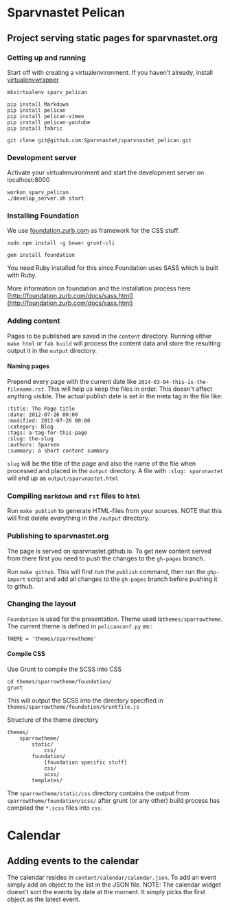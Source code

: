 # Sparvnastet Pelican
## Project serving static pages for sparvnastet.org

### Getting up and running

Start off with creating a virtualenvironment.
If you haven't already, install [virtualenvwrapper](http://virtualenvwrapper.readthedocs.org/en/latest/)

    mkvirtualenv sparv_pelican

    pip install Markdown
    pip install pelican
    pip install pelican-vimeo
    pip install pelican-youtube
    pip install fabric

    git clone git@github.com:Sparvnastet/sparvnastet_pelican.git


### Development server
Activate your virtualenvironment and start the development server on localhost:8000

    workon sparv_pelican
    ./develop_server.sh start


### Installing Foundation
We use [foundation.zurb.com](foundation.zurb.com) as framework for the CSS stuff.

    sudo npm install -g bower grunt-cli

    gem install foundation

You need Ruby installed for this since Foundation uses SASS which is built with Ruby.

More information on foundation and the installation process here
[http://foundation.zurb.com/docs/sass.html](http://foundation.zurb.com/docs/sass.html)

### Adding content
Pages to be published are saved in the ``content`` directory.
Running either ``make html`` or ``fab build`` will process the content data
and store the resulting output it in the ``output`` directory.

#### Naming pages
Prepend every page with the current date like
``2014-03-04-this-is-the-filename.rst``. This will help us keep the files in
 order. This doesn't affect anything visible. The actual publish date is set
  in the meta tag in the file like:

    :title: The Page title
    :date: 2012-07-26 00:00
    :modified: 2012-07-26 00:00
    :category: Blog
    :tags: a-tag-for-this-page
    :slug: the-slug
    :authors: Sparven
    :summary: a short content summary

``slug`` will be the title of the page and also the name of the file when
processed and placed in the ``output`` directory. A file with ``:slug:
sparvnastet`` will end up as ``output/sparvnastet.html``


### Compiling ``markdown`` and ``rst`` files to ``html``

Run ``make publish`` to generate HTML-files from your sources.
NOTE that this will first delete everything in the ``/output`` directory.

### Publishing to sparvnastet.org

The page is served on sparvnastet.github.io. To get new content served from there
first you need to push the changes to the ``gh-pages`` branch.

Run ``make github``. This will first run the ``publish`` command, then run the ``ghp-import`` script
and add all changes to the ``gh-pages`` branch before pushing it to github.


### Changing the layout

``Foundation`` is used for the presentation. Theme used is``themes/sparrowtheme``.
The current theme is defined in ``pelicanconf.py`` as::

    THEME = 'themes/sparrowtheme'


#### Compile CSS
Use Grunt to compile the SCSS into CSS

    cd themes/sparrowtheme/foundation/
    grunt

This will output the SCSS into the directory specified in ``themes/sparrowtheme/foundation/Gruntfile.js``


Structure of the theme directory

    themes/
        sparrowtheme/
            static/
                css/
            foundation/
                [foundation specific stuff]
                css/
                scss/
            templates/

The ``sparrowtheme/static/css`` directory contains the output from ``sparrowtheme/foundation/scss/`` after grunt (or any other)
build process has compiled the ``*.scss`` files into ``css``.


# Calendar

## Adding events to the calendar
The calendar resides in ``content/calendar/calendar.json``. To add an event simply add an object to the list in the JSON file.
NOTE: The calendar widget doesn't sort the events by date at the moment. It simply picks the first object as the latest event.


